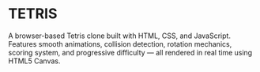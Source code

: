 # TETRIS
 A browser-based Tetris clone built with HTML, CSS, and JavaScript. Features smooth animations, collision detection, rotation mechanics, scoring system, and progressive difficulty — all rendered in real time using HTML5 Canvas.
